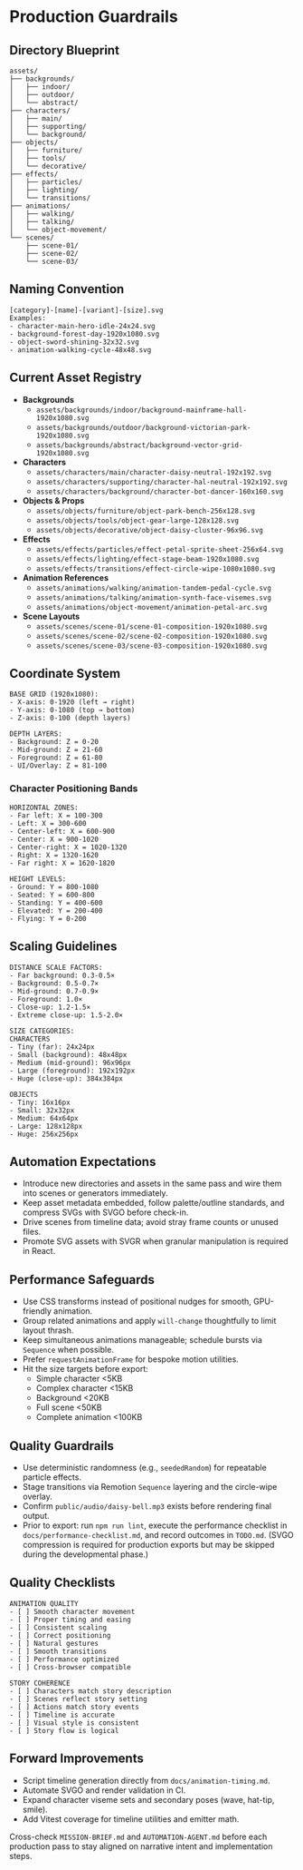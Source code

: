 # Production Guardrails

## Directory Blueprint
```
assets/
├── backgrounds/
│   ├── indoor/
│   ├── outdoor/
│   └── abstract/
├── characters/
│   ├── main/
│   ├── supporting/
│   └── background/
├── objects/
│   ├── furniture/
│   ├── tools/
│   └── decorative/
├── effects/
│   ├── particles/
│   ├── lighting/
│   └── transitions/
├── animations/
│   ├── walking/
│   ├── talking/
│   └── object-movement/
└── scenes/
    ├── scene-01/
    ├── scene-02/
    └── scene-03/
```

## Naming Convention
```
[category]-[name]-[variant]-[size].svg
Examples:
- character-main-hero-idle-24x24.svg
- background-forest-day-1920x1080.svg
- object-sword-shining-32x32.svg
- animation-walking-cycle-48x48.svg
```

## Current Asset Registry
- **Backgrounds**
  - `assets/backgrounds/indoor/background-mainframe-hall-1920x1080.svg`
  - `assets/backgrounds/outdoor/background-victorian-park-1920x1080.svg`
  - `assets/backgrounds/abstract/background-vector-grid-1920x1080.svg`
- **Characters**
  - `assets/characters/main/character-daisy-neutral-192x192.svg`
  - `assets/characters/supporting/character-hal-neutral-192x192.svg`
  - `assets/characters/background/character-bot-dancer-160x160.svg`
- **Objects & Props**
  - `assets/objects/furniture/object-park-bench-256x128.svg`
  - `assets/objects/tools/object-gear-large-128x128.svg`
  - `assets/objects/decorative/object-daisy-cluster-96x96.svg`
- **Effects**
  - `assets/effects/particles/effect-petal-sprite-sheet-256x64.svg`
  - `assets/effects/lighting/effect-stage-beam-1920x1080.svg`
  - `assets/effects/transitions/effect-circle-wipe-1080x1080.svg`
- **Animation References**
  - `assets/animations/walking/animation-tandem-pedal-cycle.svg`
  - `assets/animations/talking/animation-synth-face-visemes.svg`
  - `assets/animations/object-movement/animation-petal-arc.svg`
- **Scene Layouts**
  - `assets/scenes/scene-01/scene-01-composition-1920x1080.svg`
  - `assets/scenes/scene-02/scene-02-composition-1920x1080.svg`
  - `assets/scenes/scene-03/scene-03-composition-1920x1080.svg`

## Coordinate System
```
BASE GRID (1920x1080):
- X-axis: 0-1920 (left → right)
- Y-axis: 0-1080 (top → bottom)
- Z-axis: 0-100 (depth layers)

DEPTH LAYERS:
- Background: Z = 0-20
- Mid-ground: Z = 21-60
- Foreground: Z = 61-80
- UI/Overlay: Z = 81-100
```

### Character Positioning Bands
```
HORIZONTAL ZONES:
- Far left: X = 100-300
- Left: X = 300-600
- Center-left: X = 600-900
- Center: X = 900-1020
- Center-right: X = 1020-1320
- Right: X = 1320-1620
- Far right: X = 1620-1820

HEIGHT LEVELS:
- Ground: Y = 800-1080
- Seated: Y = 600-800
- Standing: Y = 400-600
- Elevated: Y = 200-400
- Flying: Y = 0-200
```

## Scaling Guidelines
```
DISTANCE SCALE FACTORS:
- Far background: 0.3-0.5×
- Background: 0.5-0.7×
- Mid-ground: 0.7-0.9×
- Foreground: 1.0×
- Close-up: 1.2-1.5×
- Extreme close-up: 1.5-2.0×
```

```
SIZE CATEGORIES:
CHARACTERS
- Tiny (far): 24x24px
- Small (background): 48x48px
- Medium (mid-ground): 96x96px
- Large (foreground): 192x192px
- Huge (close-up): 384x384px

OBJECTS
- Tiny: 16x16px
- Small: 32x32px
- Medium: 64x64px
- Large: 128x128px
- Huge: 256x256px
```

## Automation Expectations
- Introduce new directories and assets in the same pass and wire them into scenes or generators immediately.
- Keep asset metadata embedded, follow palette/outline standards, and compress SVGs with SVGO before check-in.
- Drive scenes from timeline data; avoid stray frame counts or unused files.
- Promote SVG assets with SVGR when granular manipulation is required in React.

## Performance Safeguards
- Use CSS transforms instead of positional nudges for smooth, GPU-friendly animation.
- Group related animations and apply `will-change` thoughtfully to limit layout thrash.
- Keep simultaneous animations manageable; schedule bursts via `Sequence` when possible.
- Prefer `requestAnimationFrame` for bespoke motion utilities.
- Hit the size targets before export:
  - Simple character <5KB
  - Complex character <15KB
  - Background <20KB
  - Full scene <50KB
  - Complete animation <100KB

## Quality Guardrails
- Use deterministic randomness (e.g., `seededRandom`) for repeatable particle effects.
- Stage transitions via Remotion `Sequence` layering and the circle-wipe overlay.
- Confirm `public/audio/daisy-bell.mp3` exists before rendering final output.
- Prior to export: run `npm run lint`, execute the performance checklist in `docs/performance-checklist.md`, and record outcomes in `TODO.md`. (SVGO compression is required for production exports but may be skipped during the developmental phase.)

## Quality Checklists
```
ANIMATION QUALITY
- [ ] Smooth character movement
- [ ] Proper timing and easing
- [ ] Consistent scaling
- [ ] Correct positioning
- [ ] Natural gestures
- [ ] Smooth transitions
- [ ] Performance optimized
- [ ] Cross-browser compatible

STORY COHERENCE
- [ ] Characters match story description
- [ ] Scenes reflect story setting
- [ ] Actions match story events
- [ ] Timeline is accurate
- [ ] Visual style is consistent
- [ ] Story flow is logical
```

## Forward Improvements
- Script timeline generation directly from `docs/animation-timing.md`.
- Automate SVGO and render validation in CI.
- Expand character viseme sets and secondary poses (wave, hat-tip, smile).
- Add Vitest coverage for timeline utilities and emitter math.

Cross-check `MISSION-BRIEF.md` and `AUTOMATION-AGENT.md` before each production pass to stay aligned on narrative intent and implementation steps.
